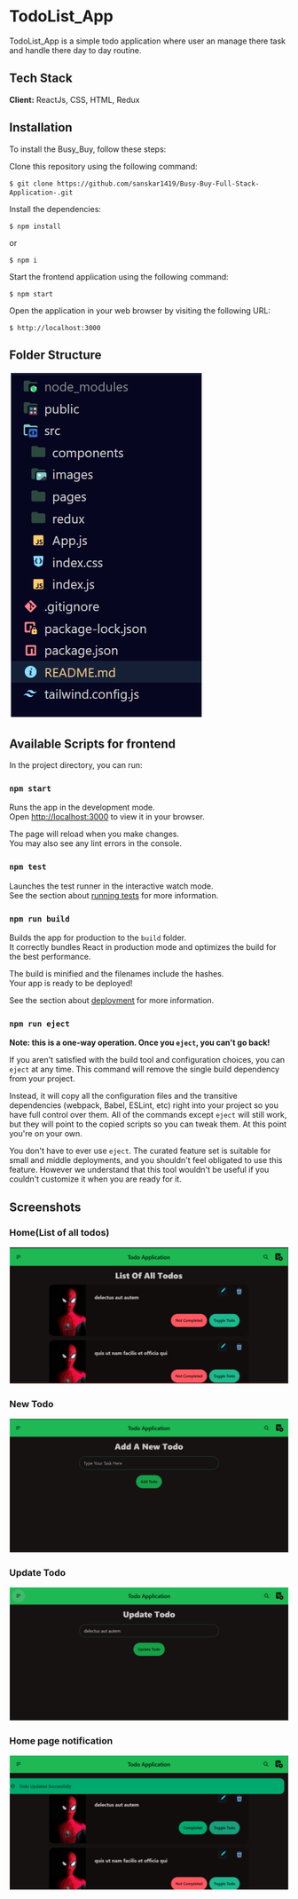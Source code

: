 # TodoList_App

TodoList_App is a simple todo application where user an manage there task and handle there day to day routine.

## Tech Stack

**Client:** ReactJs, CSS, HTML, Redux

## Installation

To install the Busy_Buy, follow these steps:

Clone this repository using the following command:

```
$ git clone https://github.com/sanskar1419/Busy-Buy-Full-Stack-Application-.git
```

Install the dependencies:

```
$ npm install
```

or

```
$ npm i
```

Start the frontend application using the following command:

```
$ npm start
```

Open the application in your web browser by visiting the following URL:

```
$ http://localhost:3000
```

## Folder Structure

![Folder Structure](https://github.com/sanskar1419/Project_Screenshot/blob/master/Todo/Screenshot%202024-04-21%20231846.png?raw=true)

## Available Scripts for frontend

In the project directory, you can run:

### `npm start`

Runs the app in the development mode.\
Open [http://localhost:3000](http://localhost:3000) to view it in your browser.

The page will reload when you make changes.\
You may also see any lint errors in the console.

### `npm test`

Launches the test runner in the interactive watch mode.\
See the section about [running tests](https://facebook.github.io/create-react-app/docs/running-tests) for more information.

### `npm run build`

Builds the app for production to the `build` folder.\
It correctly bundles React in production mode and optimizes the build for the best performance.

The build is minified and the filenames include the hashes.\
Your app is ready to be deployed!

See the section about [deployment](https://facebook.github.io/create-react-app/docs/deployment) for more information.

### `npm run eject`

**Note: this is a one-way operation. Once you `eject`, you can't go back!**

If you aren't satisfied with the build tool and configuration choices, you can `eject` at any time. This command will remove the single build dependency from your project.

Instead, it will copy all the configuration files and the transitive dependencies (webpack, Babel, ESLint, etc) right into your project so you have full control over them. All of the commands except `eject` will still work, but they will point to the copied scripts so you can tweak them. At this point you're on your own.

You don't have to ever use `eject`. The curated feature set is suitable for small and middle deployments, and you shouldn't feel obligated to use this feature. However we understand that this tool wouldn't be useful if you couldn't customize it when you are ready for it.

## Screenshots

### Home(List of all todos)

![Home](https://github.com/sanskar1419/Project_Screenshot/blob/master/Todo/Screenshot%202024-04-21%20225538.png?raw=true)

### New Todo

![Add Todo Page](https://github.com/sanskar1419/Project_Screenshot/blob/master/Todo/Screenshot%202024-04-21%20225557.png?raw=true)

### Update Todo

![Update Todo](https://github.com/sanskar1419/Project_Screenshot/blob/master/Todo/Screenshot%202024-04-21%20225649.png?raw=true)

### Home page notification

![Notification](https://github.com/sanskar1419/Project_Screenshot/blob/master/Todo/Screenshot%202024-04-21%20225716.png?raw=true)
